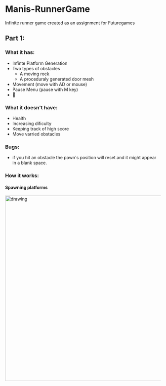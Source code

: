 # Manis-RunnerGame
 Infinite runner game created as an assignment for Futuregames

## Part 1:

### What it has:
- Infinte Platform Generation
- Two types of obstacles
  - A moving rock
  - A proceduraly generated door mesh
- Movement (move with AD or mouse)
- Pause Menu (pause with M key)
- 🌻

### What it doesn't have:
- Health
- Increasing dificulty
- Keeping track of high score
- Move varried obstacles


### Bugs:
- if you hit an obstacle the pawn's position will reset and it might appear in a blank space.

### How it works:
#### Spawning platforms
<img src="https://user-images.githubusercontent.com/57400375/233607813-d4cae418-cd44-48c4-ac5b-b8f292a82a63.jpg" alt="drawing" width="600"/>

